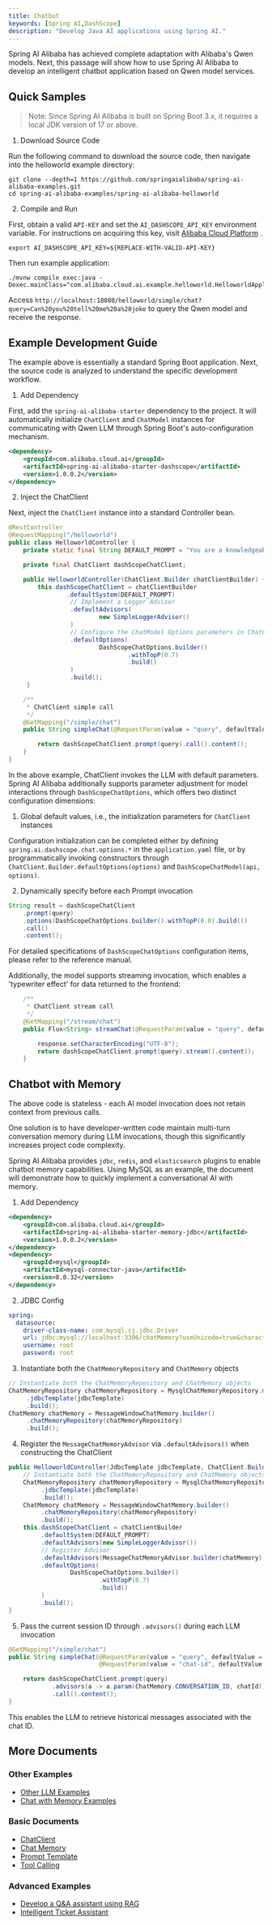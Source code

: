 ```yaml
---
title: Chatbot
keywords: [Spring AI,DashScope]
description: "Develop Java AI applications using Spring AI."
---
```


Spring AI Alibaba has achieved complete adaptation with Alibaba's Qwen models. Next, this passage will show how to use Spring AI Alibaba to develop an intelligent chatbot application based on Qwen model services.

## Quick Samples

> Note: Since Spring AI Alibaba is built on Spring Boot 3.x, it requires a local JDK version of 17 or above.

1. Download Source Code

Run the following command to download the source code, then navigate into the helloworld example directory:

```shell
git clone --depth=1 https://github.com/springaialibaba/spring-ai-alibaba-examples.git
cd spring-ai-alibaba-examples/spring-ai-alibaba-helloworld
```

2. Compile and Run

First, obtain a valid `API-KEY` and set the `AI_DASHSCOPE_API_KEY` environment variable. For instructions on acquiring this key, visit <a target="_blank" href="https://help.aliyun.com/zh/model-studio/developer-reference/get-api-key">Alibaba Cloud Platform</a> .

```shell
export AI_DASHSCOPE_API_KEY=${REPLACE-WITH-VALID-API-KEY}
```

Then run example application:

```shell
./mvnw compile exec:java -Dexec.mainClass="com.alibaba.cloud.ai.example.helloworld.HelloworldApplication"
```

Access `http://localhost:18080/helloworld/simple/chat?query=Can%20you%20tell%20me%20a%20joke` to query the Qwen model and receive the response.

## Example Development Guide

The example above is essentially a standard Spring Boot application. Next, the source code is analyzed to understand the specific development workflow.

1. Add Dependency

First, add the `spring-ai-alibaba-starter` dependency to the project. It will automatically initialize `ChatClient` and `ChatModel` instances for communicating with Qwen LLM through Spring Boot's auto-configuration mechanism.

```xml
<dependency>	
	<groupId>com.alibaba.cloud.ai</groupId>
	<artifactId>spring-ai-alibaba-starter-dashscope</artifactId>
	<version>1.0.0.2</version>
</dependency>
```

2. Inject the ChatClient

Next, inject the `ChatClient` instance into a standard Controller bean.

```java
@RestController
@RequestMapping("/helloworld")
public class HelloworldController {
	private static final String DEFAULT_PROMPT = "You are a knowledgeable intelligent chat assistant, please answer according to user questions!";

	private final ChatClient dashScopeChatClient;

	public HelloworldController(ChatClient.Builder chatClientBuilder) {
		this.dashScopeChatClient = chatClientBuilder
				.defaultSystem(DEFAULT_PROMPT)
				 // Implement a Logger Advisor
				 .defaultAdvisors(
						 new SimpleLoggerAdvisor()
				 )
				 // Configure the ChatModel Options parameters in ChatClient
				 .defaultOptions(
						 DashScopeChatOptions.builder()
								 .withTopP(0.7)
								 .build()
				 )
				 .build();
	 }

	/**
	 * ChatClient simple call
	 */
	@GetMapping("/simple/chat")
	public String simpleChat(@RequestParam(value = "query", defaultValue = "Hello, nice to meet you. Can you briefly introduce yourself?")String query) {

		return dashScopeChatClient.prompt(query).call().content();
	}
}
```

In the above example, ChatClient invokes the LLM with default parameters. Spring AI Alibaba additionally supports parameter adjustment for model interactions through `DashScopeChatOptions`, which offers two distinct configuration dimensions:

1. Global default values, i.e., the initialization parameters for `ChatClient` instances

Configuration initialization can be completed either by defining `spring.ai.dashscope.chat.options.*` in the `application.yaml` file, or by programmatically invoking constructors through `ChatClient.Builder.defaultOptions(options)` and `DashScopeChatModel(api, options)`.

2. Dynamically specify before each Prompt invocation

```java
String result = dashScopeChatClient
	.prompt(query)
	.options(DashScopeChatOptions.builder().withTopP(0.8).build())
	.call()
	.content();
```

For detailed specifications of `DashScopeChatOptions` configuration items, please refer to the reference manual.

Additionally, the model supports streaming invocation, which enables a 'typewriter effect' for data returned to the frontend:

```java
	/**
	 * ChatClient stream call
	 */
	@GetMapping("/stream/chat")
	public Flux<String> streamChat(@RequestParam(value = "query", defaultValue = "Hello, nice to meet you. Can you briefly introduce yourself?")String query, HttpServletResponse response) {

		response.setCharacterEncoding("UTF-8");
		return dashScopeChatClient.prompt(query).stream().content();
	}
```

## Chatbot with Memory

The above code is stateless - each AI model invocation does not retain context from previous calls.

One solution is to have developer-written code maintain multi-turn conversation memory during LLM invocations, though this significantly increases project code complexity.

Spring AI Alibaba provides `jdbc`, `redis`, and `elasticsearch` plugins to enable chatbot memory capabilities. Using MySQL as an example, the document will demonstrate how to quickly implement a conversational AI with memory.

1. Add Dependency

```xml
<dependency>
	<groupId>com.alibaba.cloud.ai</groupId>
	<artifactId>spring-ai-alibaba-starter-memory-jdbc</artifactId>
	<version>1.0.0.2</version>
</dependency>
<dependency>
    <groupId>mysql</groupId>
    <artifactId>mysql-connector-java</artifactId>
    <version>8.0.32</version>
</dependency>
```

2. JDBC Config

```yaml
spring:
  datasource:
    driver-class-name: com.mysql.cj.jdbc.Driver
    url: jdbc:mysql://localhost:3306/chatMemory?useUnicode=true&characterEncoding=UTF-8
    username: root
    password: root
```

3. Instantiate both the `ChatMemoryRepository` and `ChatMemory` objects

```java
// Instantiate both the ChatMemoryRepository and ChatMemory objects
ChatMemoryRepository chatMemoryRepository = MysqlChatMemoryRepository.mysqlBuilder()
     .jdbcTemplate(jdbcTemplate)
     .build();
ChatMemory chatMemory = MessageWindowChatMemory.builder()
     .chatMemoryRepository(chatMemoryRepository)
     .build();
```

4. Register the `MessageChatMemoryAdvisor` via `.defaultAdvisors()` when constructing the ChatClient

```java
public HelloworldController(JdbcTemplate jdbcTemplate, ChatClient.Builder chatClientBuilder) {
    // Instantiate both the ChatMemoryRepository and ChatMemory objects
    ChatMemoryRepository chatMemoryRepository = MysqlChatMemoryRepository.mysqlBuilder()
         .jdbcTemplate(jdbcTemplate)
         .build();
    ChatMemory chatMemory = MessageWindowChatMemory.builder()
         .chatMemoryRepository(chatMemoryRepository)
         .build();
    this.dashScopeChatClient = chatClientBuilder
         .defaultSystem(DEFAULT_PROMPT)
         .defaultAdvisors(new SimpleLoggerAdvisor())
         // Register Advisor
         .defaultAdvisors(MessageChatMemoryAdvisor.builder(chatMemory).build())
         .defaultOptions(
                 DashScopeChatOptions.builder()
                         .withTopP(0.7)
                         .build()
         )
         .build();
}
```

5. Pass the current session ID through `.advisors()` during each LLM invocation

```java
@GetMapping("/simple/chat")
public String simpleChat(@RequestParam(value = "query", defaultValue = "Hello, nice to meet you. Can you briefly introduce yourself?")String query,
                         @RequestParam(value = "chat-id", defaultValue = "1") String chatId) {

    return dashScopeChatClient.prompt(query)
            .advisors(a -> a.param(ChatMemory.CONVERSATION_ID, chatId))
            .call().content();
}
```

This enables the LLM to retrieve historical messages associated with the chat ID.

## More Documents

### Other Examples

* [Other LLM Examples](https://github.com/springaialibaba/spring-ai-alibaba-examples/tree/main/spring-ai-alibaba-chat-example)
* [Chat with Memory Examples](https://github.com/springaialibaba/spring-ai-alibaba-examples/tree/main/spring-ai-alibaba-chat-memory-example)

### Basic Documents

* [ChatClient](../tutorials/basics/chat-client.md)
* [Chat Memory](../tutorials/basics/memory.md)
* [Prompt Template](../tutorials/basics/prompt.md)
* [Tool Calling](../tutorials/basics/tool-calling.md)

### Advanced Examples

* [Develop a Q&A assistant using RAG](../practices/bailian/rag-agent.md)
* [Intelligent Ticket Assistant](../practices/usecase/playground-flight-booking.md)
